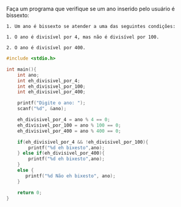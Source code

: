 
Faça um programa que verifique se um ano inserido pelo usuário é bissexto:

    1. Um ano é bissexto se atender a uma das seguintes condições:

    1. O ano é divisível por 4, mas não é divisível por 100.

    2. O ano é divisível por 400.



```c
#include <stdio.h>

int main(){
    int ano;
    int eh_divisivel_por_4;
    int eh_divisivel_por_100;
    int eh_divisivel_por_400;

    printf("Digite o ano: ");
    scanf("%d", &ano);

    eh_divisivel_por_4 = ano % 4 == 0;
    eh_divisivel_por_100 = ano % 100 == 0;
    eh_divisivel_por_400 = ano % 400 == 0;

    if(eh_divisivel_por_4 && !eh_divisivel_por_100){
        printf("%d eh bixesto",ano);
    } else if(eh_divisivel_por_400){
        printf("%d eh bixesto",ano);
    }
    else {
       printf("%d Não eh bixesto", ano);
    }

    return 0;
}
```
